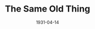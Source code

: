 ---
title: The Same Old Thing
date: 1931-04-14
closing_date:
layout: productions
playbill:
Theatre: Theatre Jacksonville
show_details:
- Playwright: F.W. Armbuster
cast:
- SHE: Adamae Armbruster
- HE: Richard Grether
- The Other Man: Stuart Cavanagh
crew:
- Director: F.W. Armbuster
- Staging: Anne C. Lalor
- Props: Anne C. Lalor
- Lights: Charlie Tutewiler
- Grips: Joseph McCants
understudies:
orchestra:
---
